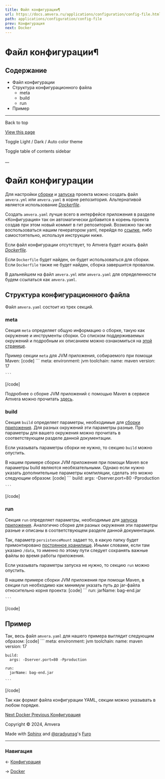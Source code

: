 ```yaml
---
title: Файл конфигурации¶
url: https://docs.amvera.ru/applications/configuration/config-file.html
path: applications/configuration/config-file
prev: Конфигурация
next: Docker
---
```


# Файл конфигурации¶

## Содержание

- Файл конфигурации
- Структура конфигурационного файла
  - meta
  - build
  - run
- Пример

---

Back to top

[ View this page ](<../../_sources/applications/configuration/config-file.md.txt> "View this page")

Toggle Light / Dark / Auto color theme

Toggle table of contents sidebar

__

# Файл конфигурации

Для настройки [сборки](<../build.html>) и [запуска](<../run.html>) проекта можно создать файл ``amvera.yml`` или ``amvera.yaml`` в корне репозитория. Альтернативой является использование [_Dockerfile_](<docker.html>).

Создать ``amvera.yaml`` лучше всего в интерфейсе приложения в разделе «Конфигурация» так он автоматически добавится в корень проекта создав при этом новый коммит в гит репозиторий. Возможно так-же воспользоваться нашим генератором yaml, перейдя по [ссылке](<https://manifest.amvera.ru/>), либо самостоятельно, используя инструкции ниже.

Если файл конфигурации отсутствует, то Amvera будет искать файл [_Dockerfile_](<docker.html>).

Если ``Dockerfile`` будет найден, он будет использоваться для сборки. Если ``Dockerfile`` также не будет найден, сборка завершится провалом.

В дальнейшем на файл ``amvera.yml`` или ``amvera.yaml`` для определенности будем ссылаться как ``amvera.yaml``.

## Структура конфигурационного файла

Файл ``amvera.yaml`` состоит из трех секций.

### meta

Секция ``meta`` определяет общую информацию о сборке, такую как окружение и инструменты сборки. Со списком поддерживаемых окружений и подробным их описанием можно ознакомиться на [этой странице](<../supported-env.html>).

Пример секции ``meta`` для JVM приложения, собираемого при помощи Maven:
[code] 
    ```
    meta:
      environment: jvm
      toolchain:
        name: maven
        version: 17
    
    ```
    
[/code]

Подробнее о сборке JVM приложений с помощью Maven в сервисе Amvera можно прочитать [здесь](<../environments/jvm-maven.html>).

### build

Секция ``build`` определяет параметры, необходимые для [сборки приложения](<../build.html>). Для разных окружений эти параметры разные. Про параметры для вашего окружения можно прочитать в соответствующем разделе данной документации.

Если указывать параметры сборки не нужно, то секцию ``build`` можно опустить.

В нашем примере сборки JVM приложения при помощи Maven все параметры build являются необязательными. Однако если нужно указать дополнительные параметры компиляции, сделать это можно следующим образом:
[code] 
    ```
    build:
      args: -Dserver.port=80 -Pproduction
    
    ```
    
[/code]

### run

Секция ``run`` определяет параметры, необходимые для [запуска приложения](<../run.html>). Аналогично сборке для разных окружения эти параметры разные и описаны в соответствующем разделе данной документации.

Так, параметр ``persistenceMount`` задает то, в какую папку будет примонтировано [постоянное хранилище](<../storage.html#data>). Иными словами, если там указано ``/data``, то именно по этому пути следует сохранять важные файлы во время работы приложения.

Если указывать параметры запуска не нужно, то секцию ``run`` можно опустить.

В нашем примере сборки JVM приложения при помощи Maven, в секции run необходимо как минимум указать путь до jar-файла относительно корня проекта:
[code] 
    ```
    run:
      jarName: bag-end.jar
    
    ```
    
[/code]

## Пример

Так, весь файл ``amvera.yaml`` для нашего примера выглядит следующим образом:
[code] 
    ```
    meta:
      environment: jvm
      toolchain:
        name: maven
        version: 17
    
    build:
      args: -Dserver.port=80 -Pproduction
    
    run:
      jarName: bag-end.jar
    
    ```
    
[/code]

Так как формат файла конфигурации YAML, секции можно указывать в любом порядке.

[ Next Docker ](<docker.html>) [ Previous Конфигурация ](<../configuration.html>)

Copyright © 2024, Amvera 

Made with [Sphinx](<https://www.sphinx-doc.org/>) and [@pradyunsg](<https://pradyunsg.me>)'s [Furo](<https://github.com/pradyunsg/furo>)


---

### Навигация

← [Конфигурация](https://docs.amvera.ru/configuration.html)

→ [Docker](https://docs.amvera.ru/docker.html)
